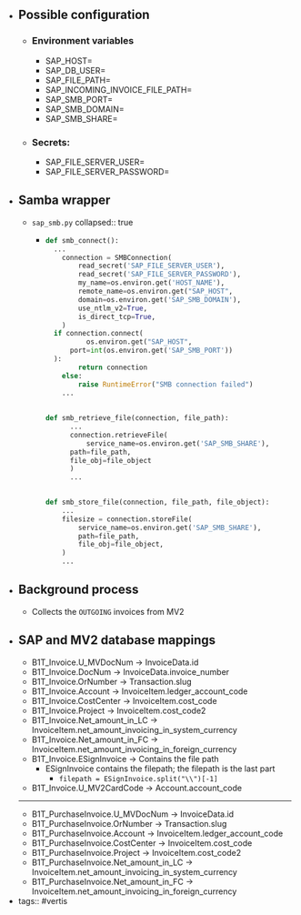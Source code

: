 - ## Possible configuration
	- ### Environment variables
		- SAP_HOST=
		- SAP_DB_USER=
		- SAP_FILE_PATH=
		- SAP_INCOMING_INVOICE_FILE_PATH=
		- SAP_SMB_PORT=
		- SAP_SMB_DOMAIN=
		- SAP_SMB_SHARE=
	- ### Secrets:
		- SAP_FILE_SERVER_USER=
		- SAP_FILE_SERVER_PASSWORD=
- ## Samba wrapper
	- `sap_smb.py`
	  collapsed:: true
		- ```python
		  def smb_connect():
		  	...
		      connection = SMBConnection(
		          read_secret('SAP_FILE_SERVER_USER'),
		          read_secret('SAP_FILE_SERVER_PASSWORD'),
		          my_name=os.environ.get('HOST_NAME'),
		          remote_name=os.environ.get("SAP_HOST",
		          domain=os.environ.get('SAP_SMB_DOMAIN'),
		          use_ntlm_v2=True,
		          is_direct_tcp=True,
		      )
		  	if connection.connect(
		        	os.environ.get("SAP_HOST", 
		  		port=int(os.environ.get('SAP_SMB_PORT'))
		  	):
		          return connection
		      else:
		          raise RuntimeError("SMB connection failed")
		      ...
		      
		      
		  def smb_retrieve_file(connection, file_path):
		    	...
		    	connection.retrieveFile(
		    		service_name=os.environ.get('SAP_SMB_SHARE'),
		      	path=file_path,
		      	file_obj=file_object
		    	)
		    	...
		  
		      
		  def smb_store_file(connection, file_path, file_object):
		      ...
		      filesize = connection.storeFile(
		          service_name=os.environ.get('SAP_SMB_SHARE'),
		          path=file_path,
		          file_obj=file_object,
		      )
		      ...
		  ```
- ## Background process
	- Collects the `OUTGOING` invoices from MV2
- ## SAP and MV2 database mappings
	- B1T_Invoice.U_MVDocNum -> InvoiceData.id
	- B1T_Invoice.DocNum -> InvoiceData.invoice_number
	- B1T_Invoice.OrNumber -> Transaction.slug
	- B1T_Invoice.Account -> InvoiceItem.ledger_account_code
	- B1T_Invoice.CostCenter -> InvoiceItem.cost_code
	- B1T_Invoice.Project -> InvoiceItem.cost_code2
	- B1T_Invoice.Net_amount_in_LC -> InvoiceItem.net_amount_invoicing_in_system_currency
	- B1T_Invoice.Net_amount_in_FC -> InvoiceItem.net_amount_invoicing_in_foreign_currency
	- B1T_Invoice.ESignInvoice -> Contains the file path
		- ESignInvoice contains the filepath; the filepath is the last part
			- `filepath = ESignInvoice.split("\\")[-1]`
	- B1T_Invoice.U_MV2CardCode -> Account.account_code
	- ---
	- B1T_PurchaseInvoice.U_MVDocNum -> InvoiceData.id
	- B1T_PurchaseInvoice.OrNumber -> Transaction.slug
	- B1T_PurchaseInvoice.Account -> InvoiceItem.ledger_account_code
	- B1T_PurchaseInvoice.CostCenter -> InvoiceItem.cost_code
	- B1T_PurchaseInvoice.Project -> InvoiceItem.cost_code2
	- B1T_PurchaseInvoice.Net_amount_in_LC -> InvoiceItem.net_amount_invoicing_in_system_currency
	- B1T_PurchaseInvoice.Net_amount_in_FC -> InvoiceItem.net_amount_invoicing_in_foreign_currency
- tags:: #vertis